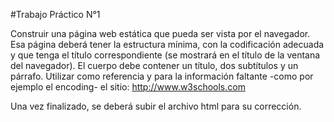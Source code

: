 #Trabajo Práctico N°1

Construir una página web estática que pueda ser vista por el navegador.
Esa página deberá tener la estructura mínima, con la codificación adecuada y que tenga el título correspondiente (se mostrará en el título de la ventana del navegador).
El cuerpo debe contener un título, dos subtítulos y un párrafo.
Utilizar como referencia y para la información faltante -como por ejemplo el encoding- el sitio: http://www.w3schools.com

Una vez finalizado, se deberá subir el archivo html para su corrección.
